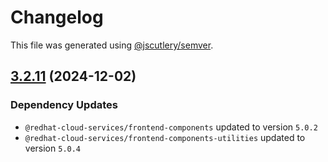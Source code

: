# Changelog

This file was generated using [@jscutlery/semver](https://github.com/jscutlery/semver).

## [3.2.11](https://github.com/RedHatInsights/frontend-components/compare/@redhat-cloud-services/rule-components-3.2.10...@redhat-cloud-services/rule-components-3.2.11) (2024-12-02)

### Dependency Updates

* `@redhat-cloud-services/frontend-components` updated to version `5.0.2`
* `@redhat-cloud-services/frontend-components-utilities` updated to version `5.0.4`
